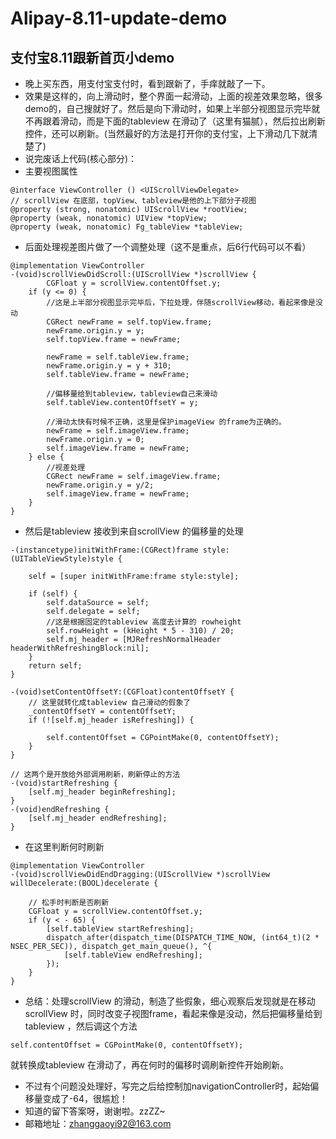 # Alipay-8.11-update-demo
## 支付宝8.11跟新首页小demo<br/>
- 晚上买东西，用支付宝支付时，看到跟新了，手痒就敲了一下。
- 效果是这样的，向上滑动时，整个界面一起滑动，上面的视差效果忽略，很多demo的，自己搜就好了。然后是向下滑动时，如果上半部分视图显示完毕就不再跟着滑动，而是下面的tableview 在滑动了（这里有猫腻），然后拉出刷新控件，还可以刷新。(当然最好的方法是打开你的支付宝，上下滑动几下就清楚了)
- 说完废话上代码(核心部分)：
- 主要视图属性

```
@interface ViewController () <UIScrollViewDelegate>
// scrollView 在底部，topView、tableview是他的上下部分子视图
@property (strong, nonatomic) UIScrollView *rootView;
@property (weak, nonatomic) UIView *topView;
@property (weak, nonatomic) Fg_tableView *tableView;
```
- 后面处理视差图片做了一个调整处理（这不是重点，后6行代码可以不看）

```
@implementation ViewController
-(void)scrollViewDidScroll:(UIScrollView *)scrollView {
        CGFloat y = scrollView.contentOffset.y;
    if (y <= 0) {
        //这是上半部分视图显示完毕后，下拉处理，伴随scrollView移动，看起来像是没动
        CGRect newFrame = self.topView.frame;
        newFrame.origin.y = y;
        self.topView.frame = newFrame;
        
        newFrame = self.tableView.frame;
        newFrame.origin.y = y + 310;
        self.tableView.frame = newFrame;
        
        //偏移量给到tableview，tableview自己来滑动
        self.tableView.contentOffsetY = y;
        
        //滑动太快有时候不正确，这里是保护imageView 的frame为正确的。
        newFrame = self.imageView.frame;
        newFrame.origin.y = 0;
        self.imageView.frame = newFrame;
    } else {
        //视差处理
        CGRect newFrame = self.imageView.frame;
        newFrame.origin.y = y/2;
        self.imageView.frame = newFrame;
    }
}
```
- 然后是tableview 接收到来自scrollView 的偏移量的处理

```
-(instancetype)initWithFrame:(CGRect)frame style:(UITableViewStyle)style {
    
    self = [super initWithFrame:frame style:style];
    
    if (self) {
        self.dataSource = self;
        self.delegate = self;
        //这是根据固定的tableview 高度去计算的 rowheight
        self.rowHeight = (kHeight * 5 - 310) / 20;
        self.mj_header = [MJRefreshNormalHeader headerWithRefreshingBlock:nil];
    }
    return self;
}

-(void)setContentOffsetY:(CGFloat)contentOffsetY {
    // 这里就转化成tableview 自己滑动的假象了
    _contentOffsetY = contentOffsetY;
    if (![self.mj_header isRefreshing]) {
        
        self.contentOffset = CGPointMake(0, contentOffsetY);
    }
}

// 这两个是开放给外部调用刷新，刷新停止的方法
-(void)startRefreshing {
    [self.mj_header beginRefreshing];
}
-(void)endRefreshing {
    [self.mj_header endRefreshing];
}
```
- 在这里判断何时刷新

```
@implementation ViewController
-(void)scrollViewDidEndDragging:(UIScrollView *)scrollView willDecelerate:(BOOL)decelerate {
    
    // 松手时判断是否刷新
    CGFloat y = scrollView.contentOffset.y;
    if (y < - 65) {
        [self.tableView startRefreshing];
        dispatch_after(dispatch_time(DISPATCH_TIME_NOW, (int64_t)(2 * NSEC_PER_SEC)), dispatch_get_main_queue(), ^{
            [self.tableView endRefreshing];
        });
    }
}
```
- 总结：处理scrollView 的滑动，制造了些假象，细心观察后发现就是在移动scrollView 时，同时改变子视图frame，看起来像是没动，然后把偏移量给到tableview ，然后调这个方法

```
self.contentOffset = CGPointMake(0, contentOffsetY);
```
就转换成tableview 在滑动了，再在何时的偏移时调刷新控件开始刷新。
- 不过有个问题没处理好，写完之后给控制加navigationController时，起始偏移量变成了-64，很尴尬！
- 知道的留下答案呀，谢谢啦。zzZZ~
- 邮箱地址：zhanggaoyi92@163.com